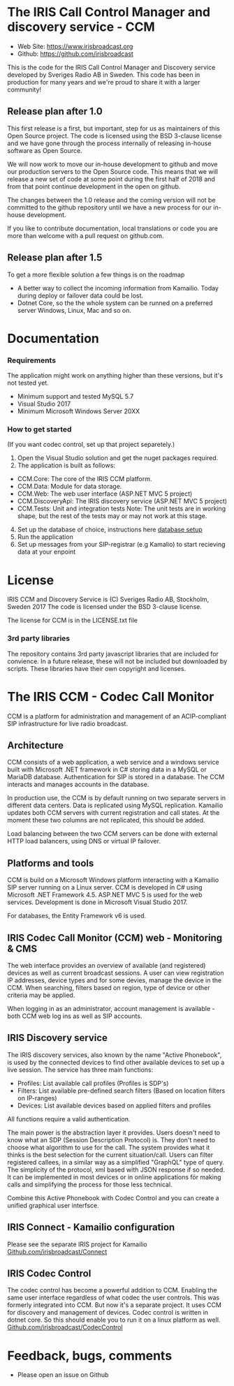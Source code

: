 The IRIS Call Control Manager and discovery service - CCM
=========================================================

* Web Site: https://www.irisbroadcast.org
* Github: https://github.com/irisbroadcast

This is the code for the IRIS Call Control Manager and Discovery
service developed by Sveriges Radio AB in Sweden. This code has
been in production for many years and we're proud to share it
with a larger community!

## Release plan after 1.0
This first release is a first, but important, step for us as
maintainers of this Open Source project. The code is licensed
using the BSD 3-clause license and we have gone through the process
internally of releasing in-house software as Open Source.

We will now work to move our in-house development to github
and move our production servers to the Open Source code. This
means that we will release a new set of code at some point
during the first half of 2018 and from that point continue
development in the open on github.

The changes between the 1.0 release and the coming version will
not be committed to the github repository until we have a new
process for our in-house development.

If you like to contribute documentation, local translations
or code you are more than welcome with a pull request on github.com.

## Release plan after 1.5
To get a more flexible solution a few things is on the roadmap
- A better way to collect the incoming information from Kamailio. Today during deploy or failover data could be lost.
- Dotnet Core, so the the whole system can be runned on a preferred server Windows, Linux, Mac and so on. 

Documentation
=============

### Requirements
The application might work on anything higher than these versions, but it's not tested yet.
- Minimum support and tested MySQL 5.7
- Visual Studio 2017
- Minimum Microsoft Windows Server 20XX

### How to get started
(If you want codec control, set up that project separetely.)

1. Open the Visual Studio solution and get the nuget packages required.
2. The application is built as follows:
+ CCM.Core:	The core of the IRIS CCM platform. 
+ CCM.Data:	Module for data storage. 
+ CCM.Web: 	The web user interface (ASP.NET MVC 5 project)
+ CCM.DiscoveryApi:	The IRIS discovery service (ASP.NET MVC 5 project)
+ CCM.Tests:	Unit and integration tests
		Note: The unit tests are in working shape, but the rest of the tests may or
		may not work at this stage.

4. Set up the database of choice, instructions here [database setup](CCM.Data/README.md)
4. Run the application
5. Set up messages from your SIP-registrar (e.g Kamalio) to start recieving data at your enpoint

License
=======
IRIS CCM and Discovery Service is (C) Sveriges Radio AB, Stockholm, Sweden 2017
The code is licensed under the BSD 3-clause license.

The license for CCM is in the LICENSE.txt file

### 3rd party libraries
The repository contains 3rd party javascript libraries that are included
for convience. In a future release, these will not be included
but downloaded by scripts. These libraries have their own
copyright and licenses.

The IRIS CCM - Codec Call Monitor
=================================
CCM is a platform for administration and management of an ACIP-compliant SIP
infrastructure for live radio broadcast.

Architecture
------------
CCM consists of a web application, a web service and a windows service built
with Microsoft .NET framework in C# storing data in a MySQL or MariaDB database.
Authentication for SIP is stored in a database. The CCM interacts
and manages accounts in the database.

In production use, the CCM is by default running on two separate servers in 
different data centers. Data is replicated using MySQL replication. Kamailio
updates both CCM servers with current registration and call states. At the
moment these two columns are not replicated, this should be added.

Load balancing between the two CCM servers can be done with external HTTP load
balancers, using DNS or virtual IP failover.

Platforms and tools
-------------------
CCM is build on a Microsoft Windows platform interacting with a Kamailio SIP server
running on a Linux server. 
CCM is developed in C# using Microsoft .NET Framework 4.5. ASP.NET MVC 5 is used for
the web services. Development is done in Microsoft Visual Studio 2017.

For databases, the Entity Framework v6 is used.

IRIS Codec Call Monitor (CCM) web - Monitoring & CMS
-----------
The web interface provides an overview of available (and registered) devices as well
as current broadcast sessions. A user can view registration IP addresses, device types
and for some devies, manage the device in the CCM. When searching, filters based on
region, type of device or other criteria may be applied.

When logging in as an administrator, account management is available - both CCM web log ins
as well as SIP accounts. 

IRIS Discovery service
--------------------------
The IRIS discovery services, also known by the name "Active Phonebook", is used by the
connected devices to find other available devices to set up a live session. The service
has three main functions:

* Profiles:	List available call profiles (Profiles is SDP's)
* Filters:	List available pre-defined search filters (Based on location filters on IP-ranges)
* Devices:	List available devices based on applied filters and profiles

All functions require a valid authentication.

The main power is the abstraction layer it provides. Users doesn't need to know what an SDP 
(Session Description Protocol) is. They don't need to choose what algorithm to use for the call. 
The system provides what it thinks is the best selection for the current situation/call. 
Users can filter registered callees, in a similar way as a simplified "GraphQL" type of query. 
The simplicity of the protocol, xml based with JSON response if so needed. 
It can be implemented in most devices or in online applications för making calls and 
simplifying the process for those less technical. 

Combine this Active Phonebook with Codec Control and you can create a unified graphical user interfsce. 

IRIS Connect - Kamailio configuration
-------------------------------------
Please see the separate IRIS project for Kamailio
[Github.com/irisbroadcast/Connect](https://github.com/IrisBroadcast/Connect)

IRIS Codec Control
------------------
The codec control has become a powerful addition to CCM. Enabling the same user interface regardless of what codec the user controls. This was formerly integrated into CCM. But now it's a separate project. It uses CCM for discovery and management of devices. 
Codec control is written in dotnet core. So this should enable you to run it on a linux platform as well.
[Github.com/irisbroadcast/CodecControl](https://github.com/IrisBroadcast/CodecControl)

Feedback, bugs, comments
========================
* Please open an issue on Github
